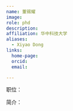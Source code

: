 ```yaml
---
name: 董锡耀
image: 
role: phd
description: 
affiliation: 华中科技大学
aliases:
  - Xiyao Dong
links:
  home-page: 
  orcid: 
  email: 

---
```


职位：

简介：
